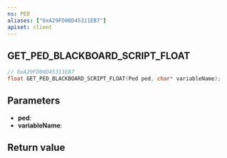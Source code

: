 ```yaml
---
ns: PED
aliases: ["0xA29FD00D45311EB7"]
apiset: client
---
```

## GET_PED_BLACKBOARD_SCRIPT_FLOAT

```c
// 0xA29FD00D45311EB7
float GET_PED_BLACKBOARD_SCRIPT_FLOAT(Ped ped, char* variableName);
```


## Parameters
* **ped**:
* **variableName**:

## Return value